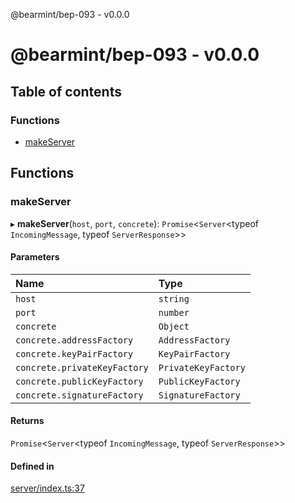 @bearmint/bep-093 - v0.0.0

# @bearmint/bep-093 - v0.0.0

## Table of contents

### Functions

- [makeServer](README.md#makeserver)

## Functions

### makeServer

▸ **makeServer**(`host`, `port`, `concrete`): `Promise`<`Server`<typeof `IncomingMessage`, typeof `ServerResponse`\>\>

#### Parameters

| Name | Type |
| :------ | :------ |
| `host` | `string` |
| `port` | `number` |
| `concrete` | `Object` |
| `concrete.addressFactory` | `AddressFactory` |
| `concrete.keyPairFactory` | `KeyPairFactory` |
| `concrete.privateKeyFactory` | `PrivateKeyFactory` |
| `concrete.publicKeyFactory` | `PublicKeyFactory` |
| `concrete.signatureFactory` | `SignatureFactory` |

#### Returns

`Promise`<`Server`<typeof `IncomingMessage`, typeof `ServerResponse`\>\>

#### Defined in

[server/index.ts:37](https://github.com/bearmint/bearmint/blob/main/packages/bep-093/source/server/index.ts#L37)
